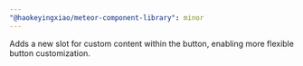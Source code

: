 ```yaml
---
"@haokeyingxiao/meteor-component-library": minor
---
```


Adds a new slot for custom content within the button, enabling more flexible button customization.
